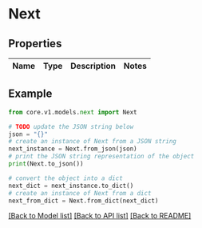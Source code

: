 # Next


## Properties

Name | Type | Description | Notes
------------ | ------------- | ------------- | -------------

## Example

```python
from core.v1.models.next import Next

# TODO update the JSON string below
json = "{}"
# create an instance of Next from a JSON string
next_instance = Next.from_json(json)
# print the JSON string representation of the object
print(Next.to_json())

# convert the object into a dict
next_dict = next_instance.to_dict()
# create an instance of Next from a dict
next_from_dict = Next.from_dict(next_dict)
```
[[Back to Model list]](../README.md#documentation-for-models) [[Back to API list]](../README.md#documentation-for-api-endpoints) [[Back to README]](../README.md)


